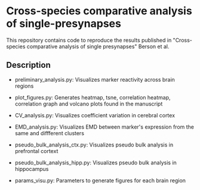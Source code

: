 # Cross-species comparative analysis of single-presynapses

This repository contains code to reproduce the results published in "Cross-species comparative analysis of single presynapses" Berson et al.

## Description

- preliminary_analysis.py: Visualizes marker reactivity across brain regions

- plot_figures.py: Generates heatmap, tsne, correlation heatmap, correlation graph and volcano plots found in the manuscript

- CV_analysis.py: Visualizes coefficient variation in cerebral cortex

- EMD_analysis.py: Visualizes EMD between marker's expression from the same and diffferent clusters

- pseudo_bulk_analysis_ctx.py: Visualizes pseudo bulk analysis in prefrontal cortext

- pseudo_bulk_analysis_hipp.py: Visualizes pseudo bulk analysis in hippocampus

- params_visu.py: Parameters to generate figures for each brain region





